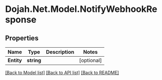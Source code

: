 # Dojah.Net.Model.NotifyWebhookResponse

## Properties

Name | Type | Description | Notes
------------ | ------------- | ------------- | -------------
**Entity** | **string** |  | [optional] 

[[Back to Model list]](../README.md#documentation-for-models) [[Back to API list]](../README.md#documentation-for-api-endpoints) [[Back to README]](../README.md)

